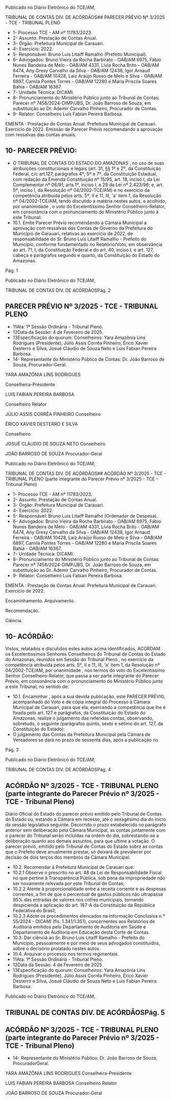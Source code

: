 Publicado  no  Diário  Eletrônico do TCE/AM,

TRIBUNAL DE CONTAS DIV. DE ACÓRDÃOS## PARECER PRÉVIO Nº 3/2025 - TCE - TRIBUNAL PLENO

- 1- Processo TCE - AM nº 11783/2023.
- 2- Assunto: Prestação de Contas Anual.
- 3- Órgão: Prefeitura Municipal de Carauari.
- 4- Exercício: 2022.
- 5- Responsável: Bruno Luis Litaiff Ramalho (Prefeito Municipal).
- 6- Advogados: Bruno Vieira da Rocha Barbirato - OAB/AM 6975, Fábio Nunes Bandeira de Melo - OAB/AM 4331, Lívia Rocha Brito - OAB/AM 6474, Any Gresy Carvalho da Silva - OAB/AM 12438, Igor Arnaud Ferreira - OAB/AM 10428, Laiz Araújo Russo de Melo e Silva - OAB/AM 6897, Camila Pontes Torres - OAB/AM 12280 e Maria Priscila Soares Bahia - OAB/AM 16367.
- 7- Unidade Técnica: DICAMI.
- 8- Pronunciamento  do  Ministério  Público  junto  ao  Tribunal  de  Contas: Parecer  nº 7458/2024-DIMP/JBS,  Dr.  João  Barroso  de  Souza,  em  substituição  ao  Dr.  Ademir Carvalho Pinheiro, Procurador de Contas.
- 9- Relator: Conselheiro Luis Fabian Pereira Barbosa.

EMENTA :  Prestação  de  Contas  Anual.    Prefeitura Municipal de Carauari.  Exercício de 2022. Emissão de Parecer Prévio recomendando a aprovação com ressalvas das contas anuais.

## 10-  PARECER PRÉVIO:

- O  TRIBUNAL  DE  CONTAS  DO  ESTADO  DO  AMAZONAS ,  no  uso  de  suas atribuições  constitucionais  e  legais  (art.  31,  §§  1º  e  2º,  da  Constituição  Federal,  c/c art.127,  parágrafos  4º,  5º  e  7º,  da  Constituição  Estadual,  com  redação  da  Emenda Constituição nº 15/95, art. 18, inciso I, da Lei Complementar nº 06/91; arts.1º, inciso I, e 29  da  Lei  nº  2.423/96;  e,  art.  5º,  inciso  I,  da  Resolução  nº  04/2002-TCE/AM)  e  no exercício da competência atribuída pelos arts. 5º, II e 11, III, 'a' item 1, da Resolução nº 04/2002-TCE/AM, tendo discutido a matéria nestes autos, e acolhido, por unanimidade , o voto do Excelentíssimo Senhor Conselheiro-Relator, em  consonância com o pronunciamento do Ministério Público junto a este Tribunal:
- 10.1. Emite Parecer Prévio recomendando à Câmara Municipal a aprovação  com  ressalvas das  Contas  de  Governo  da  Prefeitura  do Município de Carauari, relativas ao exercício de 2022, de responsabilidade  do Sr.  Bruno  Luis  Litaiff  Ramalho -  Prefeito  do Município, conforme fundamentado no Relatório/Voto, em observância ao art. 71, I, da Constituição Federal e do art. 40, inciso I, e art. 127, cabeça e parágrafos segundo e quarto, da Constituição do Estado do Amazonas.

Pág. 1

Publicado  no  Diário  Eletrônico do TCE/AM,

TRIBUNAL DE CONTAS DIV. DE ACÓRDÃOSPág. 2

## PARECER PRÉVIO Nº 3/2025 - TCE - TRIBUNAL PLENO

- 11Ata: 1ª Sessão Ordinária - Tribunal Pleno.
- 12Data da Sessão: 4 de Fevereiro de 2025.
- 13Especificação do quorum: Conselheiros: Yara Amazônia Lins Rodrigues (Presidente), Júlio Assis Corrêa Pinheiro, Érico Xavier Desterro e Silva, Josué Cláudio de Souza Neto e Luis Fabian Pereira Barbosa.
- 14-  Representante  do  Ministério  Público  de  Contas: Dr. João  Barroso  de  Souza, Procurador-Geral.

YARA AMAZÔNIA LINS RODRIGUES

Conselheira-Presidente

LUIS FABIAN PEREIRA BARBOSA

Conselheiro Relator

JÚLIO ASSIS CORRÊA PINHEIRO Conselheiro

ÉRICO XAVIER DESTERRO E SILVA

Conselheiro

JOSUÉ CLÁUDIO DE SOUZA NETO Conselheiro

JOÃO BARROSO DE SOUZA Procurador-Geral

Publicado  no  Diário  Eletrônico do TCE/AM,

TRIBUNAL DE CONTAS DIV. DE ACÓRDÃOS## ACÓRDÃO Nº 3/2025 - TCE - TRIBUNAL PLENO (parte integrante do Parecer Prévio nº 3/2025 - TCE - Tribunal Pleno)

- 1- Processo TCE - AM nº 11783/2023.
- 2- Assunto: Prestação de Contas Anual.
- 3- Órgão: Prefeitura Municipal de Carauari.
- 4- Exercício: 2022.
- 5- Responsável: Bruno Luis Litaiff Ramalho (Ordenador de Despesa).
- 6- Advogados: Bruno Vieira da Rocha Barbirato - OAB/AM 6975, Fábio Nunes Bandeira de Melo - OAB/AM 4331, Lívia Rocha Brito - OAB/AM 6474, Any Gresy Carvalho da Silva - OAB/AM 12438, Igor Arnaud Ferreira - OAB/AM 10428, Laiz Araújo Russo de Melo e Silva - OAB/AM 6897, Camila Pontes Torres - OAB/AM 12280 e Maria Priscila Soares Bahia - OAB/AM 16367.
- 7- Unidade Técnica: DICAMI.
- 8- Pronunciamento  do  Ministério  Público  junto  ao  Tribunal  de  Contas: Parecer  nº 7458/2024-DIMP/JBS,  Dr.  João  Barroso  de  Souza,  em  substituição  ao  Dr.  Ademir Carvalho Pinheiro, Procurador de Contas.
- 9- Relator: Conselheiro Luis Fabian Pereira Barbosa.

EMENTA :  Prestação  de  Contas  Anual.    Prefeitura Municipal de Carauari. Exercício de 2022.

Encaminhamento. Arquivamento.

Recomendação.

Ciência.

## 10-  ACÓRDÃO:

Vistos, relatados e discutidos estes autos acima identificados, ACORDAM os Excelentíssimos Senhores Conselheiros do Tribunal de Contas do Estado do Amazonas, reunidos em Sessão do Tribunal Pleno , no exercício da competência atribuída pelos arts. 5º,  II  e  11,  III,  'a'  item  1,  da  Resolução  nº  04/2002-TCE/AM, por  unanimidade ,  nos termos  do  voto  do  Excelentíssimo  Senhor  Conselheiro-Relator,  que  passa  a  ser  parte integrante  do  Parecer  Prévio, em  consonância com  o  pronunciamento  do  Ministério Público junto a este Tribunal, no sentido de:

- 10.1. Encaminhar , após a sua devida publicação, este PARECER PRÉVIO, acompanhado do Voto e de cópia integral  do  Processo  à Câmara Municipal de Carauari, para que ela, exercendo a competência  que  lhe  é  fixada pelo art. 127  e parágrafos, da Constituição  do  Estado  do  Amazonas,  realize  o  julgamento  das referidas contas, observando,  sobretudo,  o  seguinte  (parágrafos quinto, sexto e sétimo do art. 127, da Constituição do Estado):
- O  julgamento  das  Contas  da  Prefeitura  Municipal  pela  Câmara  de Vereadores se dará no prazo de sessenta dias, após a publicação no

Pág. 3

Publicado  no  Diário  Eletrônico do TCE/AM,

TRIBUNAL DE CONTAS DIV. DE ACÓRDÃOSPág. 4

## ACÓRDÃO Nº 3/2025 - TCE - TRIBUNAL PLENO (parte integrante do Parecer Prévio nº 3/2025 - TCE - Tribunal Pleno)

Diário  Oficial  do  Estado  do  parecer  prévio  emitido  pelo  Tribunal  de Contas  do  Estado  ou, estando a Câmara  em  recesso,  até  o sexagésimo dia do início da sessão legislativa seguinte. Decorrido o prazo estabelecido no parágrafo anterior sem  deliberação pela Câmara Municipal, as contas juntamente com o parecer do Tribunal serão  incluídas  na  ordem  do  dia,  sobrestando-se  a  deliberação quanto aos demais assuntos, para que ultime a votação. O parecer prévio,  emitido  pelo  Tribunal  de  Contas  do  Estado  sobre  as  contas que o Prefeito deve anualmente prestar, só deixará de prevalecer por decisão de dois terços dos membros da Câmara Municipal.

- 10.2. Recomendar à Prefeitura Municipal de Carauari que:
- 10.2.1 Observe  o  prescrito  no  art.  48  da  Lei  de  Responsabilidade Fiscal  no  que  pertine  à  Transparência  Pública,  sob  pena  da impropriedade não ser novamente relevada por este Tribunal de Contas;
- 10.2.2 Atente  à  proporcionalidade  entre  a  receita  corrente  e  as despesas  correntes,  a  fim  de  que  o  percentual  de  gastos públicos  não  ultrapasse  95%  das  entradas  de  valores  nos cofres  municipais,  tornando  despicienda  a  aplicação  do  art. 167-A da Constituição da República Federativa do Brasil;
- 10.2.3 Adote os procedimentos elencados na Informação Conclusiva n.º  55/2024  -  DICAMI  (fls.  1.341/1.351),  concernentes  aos Relatórios de Auditoria emitidos pelo Departamento de Auditoria em Saúde e Departamento de Auditoria em Educação desta Corte de Contas.
- 10.3. Dar  ciência ao Sr.  Bruno  Luis  Litaiff  Ramalho -  Prefeito  do Município, pessoalmente e por meio de seus advogados constituídos, sobre o decisório prolatado nestes autos.
- 10.4. Arquivar o processo nos termos regimentais.
- 11Ata: 1ª Sessão Ordinária - Tribunal Pleno.
- 12Data da Sessão: 4 de Fevereiro de 2025.
- 13Especificação do quorum: Conselheiros: Yara Amazônia Lins Rodrigues (Presidente), Júlio Assis Corrêa Pinheiro, Érico Xavier Desterro e Silva, Josué Cláudio de Souza Neto e Luis Fabian Pereira Barbosa.

Publicado  no  Diário  Eletrônico do TCE/AM,

## TRIBUNAL DE CONTAS DIV. DE ACÓRDÃOSPág. 5

## ACÓRDÃO Nº 3/2025 - TCE - TRIBUNAL PLENO (parte integrante do Parecer Prévio nº 3/2025 - TCE - Tribunal Pleno)

- 14-  Representante  do  Ministério  Público: Dr. João  Barroso  de  Souza,  ProcuradorGeral.

YARA AMAZÔNIA LINS RODRIGUES Conselheira-Presidente

LUIS FABIAN PEREIRA BARBOSA Conselheiro Relator

JOÃO BARROSO DE SOUZA Procurador-Geral